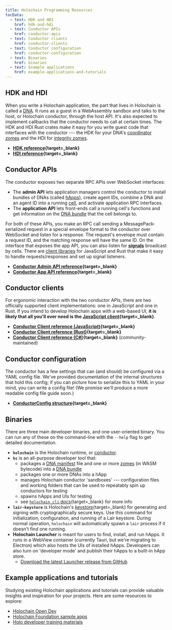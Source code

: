 ```yaml
---
title: Holochain Programming Resources
tocData:
  - text: HDK and HDI
    href: hdk-and-hdi
  - text: Conductor APIs
    href: conductor-apis
  - text: Conductor clients
    href: conductor-clients
  - text: Conductor configuration
    href: conductor-configuration
  - text: Binaries
    href: binaries
  - text: Example applications
    href: example-applications-and-tutorials
---
```


## HDK and HDI

When you write a Holochain application, the part that lives in Holochain is called a [DNA](/concepts/2_application_architecture/#layers-of-the-application-stack). It runs as a guest in a WebAssembly sandbox and talks to the host, or Holochain conductor, through the host API. It's also expected to implement callbacks that the conductor needs to call at certain times. The HDK and HDI Rust crates make it easy for you write guest code that interfaces with the conductor --- the HDK for your DNA's [coordinator zomes](/resources/glossary/#coordinator-zome) and the HDI for [integrity zomes](/resources/glossary/#integrity-zome).

* **[HDK reference](https://docs.rs/hdk){target=_blank}**
* **[HDI reference](https://docs.rs/hdi){target=_blank}**

## Conductor APIs

The conductor exposes two separate RPC APIs over WebSocket interfaces:

* The **admin API** lets application managers control the conductor to install bundles of DNAs (called [hApps](/resources/glossary/#holochain-application-h-app)), create agent IDs, combine a DNA and an agent ID into a running [cell](/resources/glossary/#cell), and activate application RPC interfaces.
* The **application API** lets front-ends call a running cell's functions and get information on the [DNA bundle](/resources/glossary/#dna-bundle) that the cell belongs to.

For both of these APIs, you make an RPC call sending a MessagePack-serialized request in a special envelope format to the conductor over WebSocket and listen for a response. The request's envelope must contain a request ID, and the matching response will have the same ID. On the interface that exposes the app API, you can also listen for [**signals**](/resources/glossary/#signal) broadcast by cells. There are [client libraries](#conductor-clients) for JavaScript and Rust that make it easy to handle requests/responses and set up signal listeners.

* **[Conductor Admin API reference](https://docs.rs/holochain_conductor_api/latest/holochain_conductor_api/enum.AdminRequest.html){target=_blank}**
* **[Conductor App API reference](https://docs.rs/holochain_conductor_api/latest/holochain_conductor_api/enum.AppRequest.html){target=_blank}**

## Conductor clients

For ergonomic interaction with the two conductor APIs, there are two officially supported client implementations: one in JavaScript and one in Rust. If you intend to develop Holochain apps with a web-based UI, **it is likely that all you'll ever need is the [JavaScript client](https://www.npmjs.com/package/@holochain/client){target=_blank}**.

* **[Conductor Client reference (JavaScript)](https://github.com/holochain/holochain-client-js){target=_blank}**
* **[Conductor Client reference (Rust)](https://docs.rs/holochain_client/latest/holochain_client/){target=_blank}**
* **[Conductor Client reference (C#)](https://github.com/holochain-open-dev/holochain-client-csharp){target=_blank}** (community-maintained)

## Conductor configuration

The conductor has a few settings that can (and should) be configured via a YAML config file. We've provided documentation of the internal structures that hold this config; if you can picture how to serialize this to YAML in your mind, you can write a config file! (We promise we'll produce a more readable config file guide soon.)

* **[ConductorConfig structure](https://docs.rs/holochain_conductor_api/latest/holochain_conductor_api/config/conductor/struct.ConductorConfig.html){target=_blank}**

## Binaries

There are three main developer binaries, and one user-oriented binary. You can run any of these on the command-line with the `--help` flag to get detailed documentation.

* **`holochain`** is the Holochain runtime, or [conductor](/resources/glossary/#conductor).
* **`hc`** is an all-purpose developer tool that:
    * packages a [DNA manifest](/resources/glossary/#dna-manifest) file and one or more [zomes](/resources/glossary/#zome) (in WASM bytecode) into a [DNA bundle](/resources/glossary/#dna-bundle)
    * packages one or more DNAs into a hApp
    * manages Holochain conductor 'sandboxes' --- configuration files and working folders that can be used to repeatably spin up conductors for testing
    * spawns hApps and UIs for testing
    * see [`holochain_cli` docs](https://docs.rs/holochain_cli/latest/holochain_cli){target=_blank} for more info
* **`lair-keystore`** is Holochain's [keystore](https://github.com/holochain/lair){target=_blank} for generating and signing with cryptographically secure keys. Use this command for initialization, configuration, and running of a Lair keystore. During normal operation, `holochain` will automatically spawn a `lair` process if it doesn't find one running.
* **Holochain Launcher** is meant for users to find, install, and run hApps. It runs in a WebView container (currently Tauri, but we're migrating to Electron) which also hosts the UIs of installed hApps. Developers can also turn on 'developer mode' and publish their hApps to a built-in hApp store.
    * [Download the latest Launcher release from GitHub](https://github.com/holochain/launcher/releases)

## Example applications and tutorials

Studying existing Holochain applications and tutorials can provide valuable insights and inspiration for your projects. Here are some resources to explore:

* [Holochain Open Dev](https://github.com/holochain-open-dev)
* [Holochain Foundation sample apps](https://github.com/holochain-apps)
* [Holo developer training materials](https://github.com/holochain-immersive)
